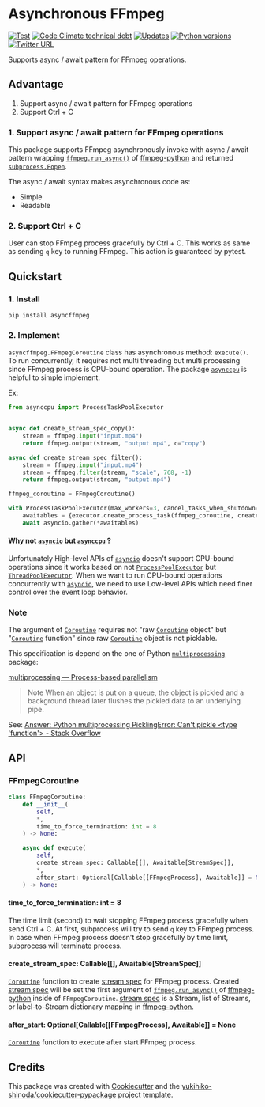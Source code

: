 # Asynchronous FFmpeg

[![Test](https://github.com/yukihiko-shinoda/asyncffmpeg/workflows/Test/badge.svg)](https://github.com/yukihiko-shinoda/asyncffmpeg/actions?query=workflow%3ATest)
[![Code Climate technical debt](https://img.shields.io/codeclimate/tech-debt/yukihiko-shinoda/asyncffmpeg)](https://codeclimate.com/github/yukihiko-shinoda/asyncffmpeg)
[![Updates](https://pyup.io/repos/github/yukihiko-shinoda/asyncffmpeg/shield.svg)](https://pyup.io/repos/github/yukihiko-shinoda/asyncffmpeg/)
[![Python versions](https://img.shields.io/pypi/pyversions/asyncffmpeg.svg)](https://pypi.org/project/asyncffmpeg)
[![Twitter URL](https://img.shields.io/twitter/url?style=social&url=https%3A%2F%2Fgithub.com%2Fyukihiko-shinoda%2Fasyncffmpeg)](http://twitter.com/share?text=Asynchronous%20FFmpeg&url=https://pypi.org/project/asyncffmpeg/&hashtags=python)

Supports async / await pattern for FFmpeg operations.

## Advantage

1. Support async / await pattern for FFmpeg operations
2. Support Ctrl + C

### 1. Support async / await pattern for FFmpeg operations

This package supports FFmpeg asynchronously invoke with async / await pattern
wrapping [`ffmpeg.run_async()`] of [ffmpeg-python] and returned [`subprocess.Popen`].

The async / await syntax makes asynchronous code as:

- Simple
- Readable

### 2. Support Ctrl + C

User can stop FFmpeg process gracefully by Ctrl + C.
This works as same as sending `q` key to running FFmpeg.
This action is guaranteed by pytest.

## Quickstart

### 1. Install

```console
pip install asyncffmpeg
```

### 2. Implement

`asyncffmpeg.FFmpegCoroutine` class has asynchronous method: `execute()`.
To run concurrently, it requires not multi threading but multi processing
since FFmpeg process is CPU-bound operation.
The package [`asynccpu`] is helpful to simple implement.

Ex:

```python
from asynccpu import ProcessTaskPoolExecutor


async def create_stream_spec_copy():
    stream = ffmpeg.input("input.mp4")
    return ffmpeg.output(stream, "output.mp4", c="copy")

async def create_stream_spec_filter():
    stream = ffmpeg.input("input.mp4")
    stream = ffmpeg.filter(stream, "scale", 768, -1)
    return ffmpeg.output(stream, "output.mp4")

ffmpeg_coroutine = FFmpegCoroutine()

with ProcessTaskPoolExecutor(max_workers=3, cancel_tasks_when_shutdown=True) as executor:
    awaitables = {executor.create_process_task(ffmpeg_coroutine, create_stream_spec) for create_stream_spec in [create_stream_spec_copy, create_stream_spec_filter]}
    await asyncio.gather(*awaitables)
```

#### Why not [`asyncio`] but [`asynccpu`] ?

Unfortunately High-level APIs of [`asyncio`] doesn't support CPU-bound operations
since it works based on not [`ProcessPoolExecutor`] but [`ThreadPoolExecutor`].
When we want to run CPU-bound operations concurrently with [`asyncio`],
we need to use Low-level APIs which need finer control over the event loop behavior.

### Note

The argument of [`Coroutine`] requires not "raw [`Coroutine`] object" but "[`Coroutine`] function"
since raw [`Coroutine`] object is not picklable.

This specification is depend on the one of Python [`multiprocessing`] package:

[multiprocessing — Process-based parallelism]

> Note When an object is put on a queue, the object is pickled
> and a background thread later flushes the pickled data to an underlying pipe.

<!-- markdownlint-disable-next-line no-inline-html -->
See: [Answer: Python multiprocessing PicklingError: Can't pickle <type 'function'> - Stack Overflow]

## API

### FFmpegCoroutine

```python
class FFmpegCoroutine:
    def __init__(
        self,
        *,
        time_to_force_termination: int = 8
    ) -> None:

    async def execute(
        self,
        create_stream_spec: Callable[[], Awaitable[StreamSpec]],
        *,
        after_start: Optional[Callable[[FFmpegProcess], Awaitable]] = None
    ) -> None:
```

#### time_to_force_termination: int = 8

The time limit (second) to wait stopping FFmpeg process gracefully
when send Ctrl + C.
At first, subprocess will try to send `q` key to FFmpeg process.
In case when FFmpeg process doesn't stop gracefully by time limit,
subprocess will terminate process.

#### create_stream_spec: Callable[[], Awaitable[StreamSpec]]

[`Coroutine`] function to create [stream spec] for FFmpeg process.
Created [stream spec] will be set the first argument of [`ffmpeg.run_async()`] of [ffmpeg-python] inside of `FFmpegCoroutine`.
[stream spec] is a Stream, list of Streams, or label-to-Stream dictionary mapping
in [ffmpeg-python].

#### after_start: Optional[Callable[[FFmpegProcess], Awaitable]] = None

[`Coroutine`] function to execute after start FFmpeg process.

## Credits

This package was created with [Cookiecutter] and the [yukihiko-shinoda/cookiecutter-pypackage] project template.

[`ffmpeg.run_async()`]: https://kkroening.github.io/ffmpeg-python/#ffmpeg.run_async
[ffmpeg-python]: https://pypi.org/project/ffmpeg-python/
[`subprocess.Popen`]: https://docs.python.org/3/library/subprocess.html#popen-objects
[`asyncio`]: https://docs.python.org/3/library/asyncio.html
[`ProcessPoolExecutor`]: https://docs.python.org/3/library/concurrent.futures.html#processpoolexecutor
[`ThreadPoolExecutor`]: https://docs.python.org/3/library/concurrent.futures.html#threadpoolexecutor
[`asynccpu`]: https://pypi.org/project/asynccpu/
[`Coroutine`]: https://docs.python.org/3/library/asyncio-task.html#coroutines
[`multiprocessing`]: https://docs.python.org/3/library/multiprocessing.html
[multiprocessing — Process-based parallelism]: https://docs.python.org/3/library/multiprocessing.html
<!-- markdownlint-disable-next-line no-inline-html -->
[Answer: Python multiprocessing PicklingError: Can't pickle <type 'function'> - Stack Overflow]: https://stackoverflow.com/a/8805244/12721873
[stream spec]: https://ffmpeg.org/ffmpeg.html#Stream-specifiers-1
[Cookiecutter]: https://github.com/audreyr/cookiecutter
[yukihiko-shinoda/cookiecutter-pypackage]: https://github.com/audreyr/cookiecutter-pypackage

